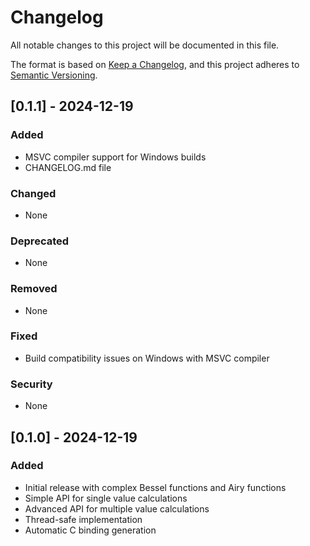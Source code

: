 # Changelog

All notable changes to this project will be documented in this file.

The format is based on [Keep a Changelog](https://keepachangelog.com/en/1.0.0/),
and this project adheres to [Semantic Versioning](https://semver.org/spec/v2.0.0.html).

## [0.1.1] - 2024-12-19

### Added
- MSVC compiler support for Windows builds
- CHANGELOG.md file

### Changed
- None

### Deprecated
- None

### Removed
- None

### Fixed
- Build compatibility issues on Windows with MSVC compiler

### Security
- None

## [0.1.0] - 2024-12-19

### Added
- Initial release with complex Bessel functions and Airy functions
- Simple API for single value calculations
- Advanced API for multiple value calculations
- Thread-safe implementation
- Automatic C binding generation 